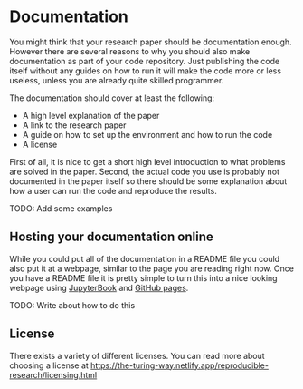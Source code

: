 # Documentation

You might think that your research paper should be documentation enough. However there are several reasons to why you should also make documentation as part of your code repository. Just publishing the code itself without any guides on how to run it will make the code more or less useless, unless you are already quite skilled programmer. 

The documentation should cover at least the following:
- A high level explanation of the paper
- A link to the research paper
- A guide on how to set up the environment and how to run the code
- A license

First of all, it is nice to get a short high level introduction to what problems are solved in the paper. Second, the actual code you use is probably not documented in the paper itself so there should be some explanation about how a user can run the code and reproduce the results.

TODO: Add some examples


## Hosting your documentation online
While you could put all of the documentation in a README file you could also put it at a webpage, similar to the page you are reading right now. Once you have a README file it is pretty simple to turn this into a nice looking webpage using [JupyterBook](https://jupyterbook.org) and [GitHub pages](https://pages.github.com).

TODO: Write about how to do this


## License

There exists a variety of different licenses. You can read more about choosing a license at https://the-turing-way.netlify.app/reproducible-research/licensing.html